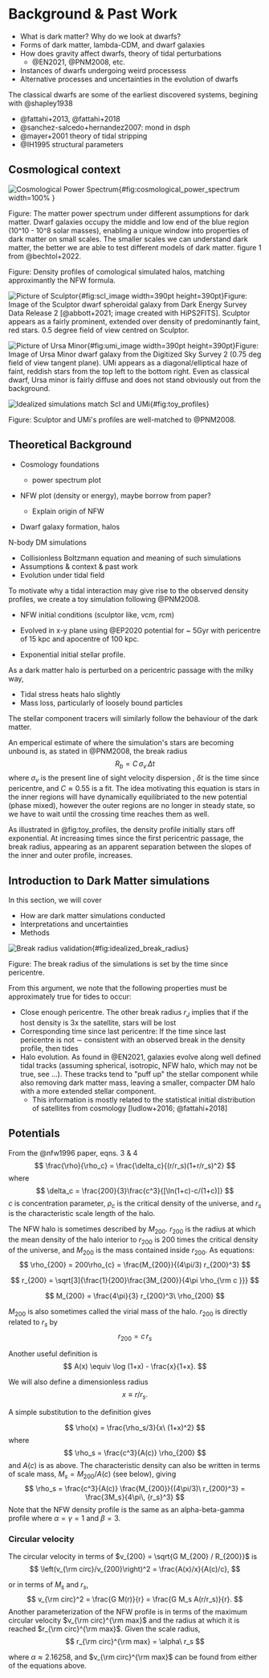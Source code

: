 # Background & Past Work

- What is dark matter? Why do we look at dwarfs?
- Forms of dark matter, lambda-CDM, and dwarf galaxies
- How does gravity affect dwarfs, theory of tidal perturbations
  - @EN2021, @PNM2008, etc.
- Instances of dwarfs undergoing weird processess
- Alternative processes and uncertainties in the evolution of dwarfs

The classical dwarfs are some of the earliest discovered systems, begining with @shapley1938



- @fattahi+2013, @fattahi+2018
- @sanchez-salcedo+hernandez2007: mond in dsph
- @mayer+2001 theory of tidal stripping
- @IH1995 structural parameters

## Cosmological context

![Cosmological Power Spectrum](figures/power_spectrum.png){#fig:cosmological_power_spectrum width=100% }

Figure: The matter power spectrum under different assumptions for dark matter. Dwarf galaxies occupy the middle and low end of the blue region (10^10 - 10^8 solar masses), enabling a unique window into properties of dark matter on small scales. The smaller scales we can understand dark matter, the better we are able to test different models of dark matter. figure 1 from @bechtol+2022. 



Figure: Density profiles of comological simulated halos, matching approximantly the NFW formula. 





![Picture of Sculptor](/Users/daniel/thesis/figures/scl_des_dr2.png){#fig:scl_image width=390pt height=390pt}Figure: Image of the Sculptor dwarf spheroidal galaxy from Dark Energy Survey Data Release 2 [@abbott+2021; image created with HiPS2FITS]. Sculptor appears as a fairly prominent, extended over density of predominantly faint, red stars. 0.5 degree field of view centred on Sculptor.



![Picture of Ursa Minor](figures/umi_DSS2_0.75deg.png){#fig:umi_image width=390pt height=390pt}Figure: Image of Ursa Minor dwarf galaxy from the Digitized Sky Survey 2 (0.75 deg field of view tangent plane). UMi appears as a diagonal/elliptical haze of faint, reddish stars from the top left to the bottom right.  Even as classical dwarf, Ursa minor is fairly diffuse and does not stand obviously out from the background.



![Idealized simulations match Scl and UMi](figures/scl_umi_vs_penarrubia.png){#fig:toy_profiles}

Figure: Sculptor and UMi's profiles are well-matched to @PNM2008.  





## Theoretical Background

- Cosmology foundations
  - power spectrum plot

- NFW plot (density or energy), maybe borrow from paper?
  - Explain origin of NFW
- Dwarf galaxy formation, halos

N-body DM simulations

- Collisionless Boltzmann equation and meaning of such simulations
- Assumptions & context & past work
- Evolution under tidal field



To motivate why a tidal interaction may give rise to the observed density profiles, we create a toy simulation following @PNM2008. 

- NFW initial conditions (sculptor like, vcm, rcm)

- Evolved in x-y plane using @EP2020 potential for ~ 5Gyr with pericentre of 15 kpc and apocentre of 100 kpc. 

- Exponential initial stellar profile.

  

As a dark matter halo is perturbed on a pericentric passage with the milky way,

- Tidal stress heats halo slightly
- Mass loss, particularly of loosely bound particles

The stellar component tracers will similarly follow the behaviour of the dark matter. 

An emperical estimate of where the simulation's stars are becoming unbound is, as stated in @PNM2008, the break radius
$$
R_b = C\,\sigma_{v}\,\Delta t
$$
where $\sigma_v$ is the present line of sight velocity dispersion , $\delta t$ is the time since pericentre, and $C \approx 0.55$ is a fit. The idea motivating this equation is stars in the inner regions will have dynamically equilibriated to the new potential (phase mixed), however the outer regions are no longer in steady state, so we have to wait until the crossing time reaches them as well.



As illustrated in @fig:toy_profiles, the density profile initially stars off exponential. At increasing times since the first pericentric passage, the break radius, appearing as an apparent separation between the slopes of the inner and outer profile, increases. 

## Introduction to Dark Matter simulations

In this section, we will cover

- How are dark matter simulations conducted
- Interpretations and uncertainties 
- Methods



![Break radius validation](/Users/daniel/thesis/figures/idealized_break_radius.png){#fig:idealized_break_radius}

Figure: The break radius of the simulations is set by the time since pericentre. 



From this argument, we note that the following properties must be approximately true for tides to occur:

- Close enough pericentre. The other break radius $r_J$ implies that if the host density is 3x the satellite, stars will be lost
- Corresponding time since last pericentre: If the time since last pericentre is not $\sim$ consistent with an observed break in the density profile, then tides 
- Halo evolution. As found in @EN2021, galaxies evolve along well defined tidal tracks (assuming spherical, isotropic, NFW halo, which may not be true, see ...). These tracks tend to "puff up" the stellar component while also removing dark matter mass, leaving a smaller, compacter DM halo with a more extended stellar component.
  - This information is mostly related to the statistical initial distribution of satellites from cosmology [ludlow+2016; @fattahi+2018]

## Potentials

From the @nfw1996 paper, eqns. 3 & 4
$$
\frac{\rho}{\rho_c} = \frac{\delta_c}{(r/r_s)(1+r/r_s)^2}
$$
where 
$$
\delta_c = \frac{200}{3}\frac{c^3}{[\ln(1+c)-c/(1+c)]}
$$
$c$ is concentration parameter, $\rho_c$ is the critical density of the universe, and $r_s$ is the characteristic scale length of the halo.

The NFW halo is sometimes described by $M_{200}$. $r_{200}$ is the radius at which the mean density of the halo interior to $r_{200}$ is 200 times the critical density of the universe, and $M_{200}$ is the mass contained inside $r_{200}$. As equations:
$$
\rho_{200} = 200\rho_{c} = \frac{M_{200}}{(4\pi/3) r_{200}^3}
$$

$$
r_{200} = \sqrt[3]{\frac{1}{200}\frac{3M_{200}}{4\pi \rho_{\rm c
}}}
$$


$$
M_{200} = \frac{4\pi}{3} r_{200}^3\ \rho_{200}
$$

$M_{200}$ is also sometimes called the virial mass of the halo. $r_{200}$ is directly related to $r_s$ by
$$
r_{200} = c\,r_s
$$


Another useful definition is
$$
A(x) \equiv \log (1+x) - \frac{x}{1+x}.
$$


We will also define a dimensionless radius
$$
x \equiv r/r_s.
$$

A simple substitution to the definition gives


$$
\rho(x) =  \frac{\rho_s/3}{x\ (1+x)^2}
$$
where
$$
\rho_s = \frac{c^3}{A(c)} \rho_{200}
$$
and $A(c)$ is as above. The characteristic density can also be written in terms of scale mass,  $M_s = M_{200}/{A(c)}$  (see below), giving
$$
\rho_s = \frac{c^3}{A(c)} \frac{M_{200}}{(4\pi/3)\ r_{200}^3}  = \frac{3M_s}{4\pi\, {r_s}^3}
$$
Note that the NFW density profile is the same as an alpha-beta-gamma profile where $\alpha=\gamma=1$ and $\beta =3$.

### Circular velocity

The circular velocity in terms of $v_{200} = \sqrt{G M_{200} / R_{200}}$ is
$$
\left(v_{\rm circ}/v_{200}\right)^2 = \frac{A(x)/x}{A(c)/c},
$$

or in terms of $M_s$ and $r_s$, 
$$
v_{\rm circ}^2 = \frac{G M(r)}{r} = \frac{G M_s A(r/r_s)}{r}.
$$
Another parameterization of the NFW profile is in terms of the maximum circular velocity $v_{\rm circ}^{\rm max}$ and the radius at which it is reached $r_{\rm circ}^{\rm max}$. Given the scale radius, 
$$
r_{\rm circ}^{\rm max} = \alpha\ r_s
$$

where $\alpha\approx2.16258$, and $v_{\rm circ}^{\rm max}$ can be found from either of the equations above.

